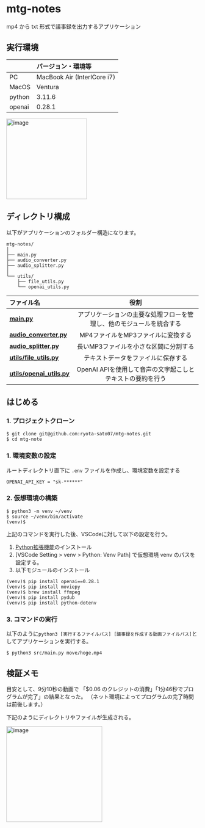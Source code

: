 # mtg-notes

mp4 から txt 形式で議事録を出力するアプリケーション

## 実行環境

|       | バージョン・環境等 |
| :--   | :-- |
| PC    | MacBook Air (InterlCore i7) |
| MacOS | Ventura |
| python | 3.11.6 | 
| openai | 0.28.1 | 

<img width="211" alt="image" src="https://github.com/ryota-sato07/mtg-notes/assets/87516579/dcd05375-b580-4463-89da-2fd0d46ba74d">

## ディレクトリ構成

以下がアプリケーションのフォルダー構造になります。

```
mtg-notes/
│
├── main.py 
├── audio_converter.py
├── audio_splitter.py
│
└── utils/
    ├── file_utils.py
    └── openai_utils.py
```

| ファイル名 | 役割 |
| :--      | :--: |
| [**main.py**]()               | アプリケーションの主要な処理フローを管理し、他のモジュールを統合する |
| [**audio_converter.py**]()    | MP4ファイルをMP3ファイルに変換する |
| [**audio_splitter.py**]()     | 長いMP3ファイルを小さな区間に分割する |
| [**utils/file_utils.py**]()   | テキストデータをファイルに保存する |
| [**utils/openai_utils.py**]() | OpenAI APIを使用して音声の文字起こしとテキストの要約を行う |

## はじめる 

### 1. プロジェクトクローン 

```
$ git clone git@github.com:ryota-sato07/mtg-notes.git 
$ cd mtg-note 
```

### 1. 環境変数の設定 

ルートディレクトリ直下に `.env` ファイルを作成し、環境変数を設定する

```.env: .env
OPENAI_API_KEY = "sk-******"
```

### 2. 仮想環境の構築

```
$ python3 -m venv ~/venv
$ source ~/venv/bin/activate
(venv)$
```

上記のコマンドを実行した後、VSCodeに対して以下の設定を行う。

1. [Python拡張機能](https://marketplace.visualstudio.com/items?itemName=ms-python.python)のインストール
2. [VSCode Setting > venv > Python: Venv Path] で仮想環境 venv のパスを設定する。
3. 以下モジュールのインストール

```
(venv)$ pip install openai==0.28.1
(venv)$ pip install moviepy
(venv)$ brew install ffmpeg
(venv)$ pip install pydub
(venv)$ pip install python-dotenv
```

### 3. コマンドの実行

以下のように`python3 [実行するファイルパス] [議事録を作成する動画ファイルパス]`としてアプリケーションを実行する。

```
$ python3 src/main.py move/hoge.mp4
```

## 検証メモ

目安として、9分10秒の動画で 「$0.06 のクレジットの消費」「1分46秒でプログラムが完了」の結果となった。
（ネット環境によってプログラムの完了時間は前後します。）

下記のようにディレクトリやファイルが生成される。

<img width="251" alt="image" src="https://github.com/ryota-sato07/mtg-notes/assets/87516579/ea42165a-2072-4f41-b9e4-3f426c91c080">
